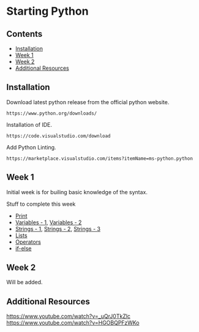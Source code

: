 # Starting Python

## Contents

- [Installation](#installation)
- [Week 1](#week-1)
- [Week 2](#week-2)
- [Additional Resources](#additional-resources)


## Installation

Download latest python release from the official python website.
```
https://www.python.org/downloads/
```
Installation of IDE.
```
https://code.visualstudio.com/download
```
Add Python Linting.
```
https://marketplace.visualstudio.com/items?itemName=ms-python.python
```

## Week 1

Initial week is for builing basic knowledge of the syntax.

Stuff to complete this week
 - [Print](https://www.learnpython.org/en/Hello%2C_World%21)
 - [Variables - 1](https://www.learnpython.org/en/Variables_and_Types), [Variables - 2](https://www.w3schools.com/python/python_variables.asp)
- [Strings - 1](https://www.w3schools.com/python/python_strings.asp), [Strings - 2](https://www.learnpython.org/en/String_Formatting), [Strings - 3](https://www.learnpython.org/en/Basic_String_Operations)
- [Lists](https://www.programiz.com/python-programming/list)
- [Operators](https://www.programiz.com/python-programming/operators)
- [if-else](https://www.programiz.com/python-programming/if-elif-else)

## Week 2

Will be added.

## Additional Resources

https://www.youtube.com/watch?v=_uQrJ0TkZlc
https://www.youtube.com/watch?v=HGOBQPFzWKo